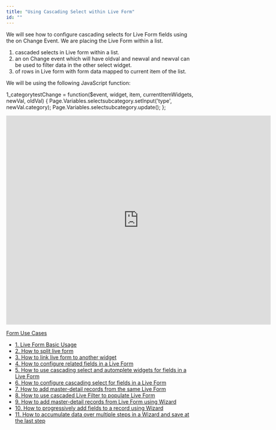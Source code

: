 ```yaml
---
title: "Using Cascading Select within Live Form"
id: ""
---
```


We will see how to configure cascading selects for Live Form fields using the on Change Event. We are placing the Live Form within a list.

1. cascaded selects in Live form within a list.
2. an on Change event which will have oldval and newval and newval can be used to filter data in the other select widget.
3. of rows in Live form with form data mapped to current item of the list.

We will be using the following JavaScript function:

1\_categorytestChange = function($event, widget, item, currentItemWidgets, newVal, oldVal) {
    Page.Variables.selectsubcategory.setInput('type', newVal.category);
    Page.Variables.selectsubcategory.update();
};

<iframe width="708" height="560" src="https://docs.google.com/presentation/d/e/2PACX-1vThYpK4cJfRIKcUk6TAh8lJGUC-QkBH5gAEBtWimJuT3qO5JKPCbR5QWRg7qDyfZqdshLQkupwo1Bz2/embed?start=false&amp;loop=false&amp;delayms=3000" frameborder="0" allowfullscreen="allowfullscreen" mozallowfullscreen="mozallowfullscreen" webkitallowfullscreen="webkitallowfullscreen"></iframe>

[Form Use Cases](/learn/app-development/widgets/datalive/live-form/liveform-use-cases/)

- [1\. Live Form Basic Usage](/learn/app-development/widgets/datalive/live-form/live-form-basic-usage/)
- [2\. How to split live form](/learn/how-tos/live-form-tabbed-form/)
- [3\. How to link live form to another widget](/learn/how-tos/live-form-linking-another-widget/)
- [4\. How to configure related fields in a Live Form](/learn/how-tos/live-form-related-fields/)
- [5\. How to use cascading select and automplete widgets for fields in a Live Form](/learn/how-tos/using-cascading-select-autocomplete-live-form-fields/)
- [6\. How to configure cascading select for fields in a Live Form](/learn/how-tos/using-cascading-select-within-live-form/)
- [7\. How to add master-detail records from the same Live Form](/learn/how-tos/adding-master-detail-records-transaction/)
- [8\. How to use cascaded Live Filter to populate Live Form](/learn/how-tos/using-cascading-filter-populate-live-form/)
- [9\. How to add master-detail records from Live Form using Wizard](/learn/how-tos/using-wizard-master-detail-live-form/)
- [10\. How to progressively add fields to a record using Wizard](/learn/how-tos/using-wizard-progressive-data-entry-live-form/)
- [11\. How to accumulate data over multiple steps in a Wizard and save at the last step](/learn/how-tos/using-wizard-cumulative-data-entry-live-form/)
